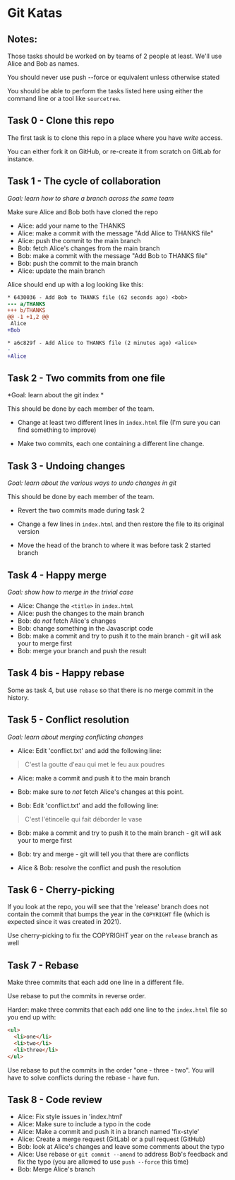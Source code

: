 # Git Katas

## Notes:

Those tasks should be worked on by teams of 2 people at least.  We'll use Alice and Bob as names.

You should never use push --force or equivalent unless otherwise stated

You should be able to perform the tasks listed here using either the
command line or a tool like `sourcetree`.

## Task 0 - Clone this repo

The first task is to clone this repo in a place where you have *write* access.

You can either fork it on GitHub, or re-create it from scratch on GitLab for instance.

## Task 1 - The cycle of collaboration

*Goal: learn how to share a branch across the same team*

Make sure Alice and Bob both have cloned the repo

* Alice: add your name to the THANKS
* Alice: make a commit with the message "Add Alice to THANKS file"
* Alice: push the commit to the main branch
* Bob: fetch Alice's changes from the main branch
* Bob: make a commit with the message "Add Bob to THANKS file"
* Bob: push the commit to the main branch
* Alice: update the main branch

Alice should end up with a log looking like this:

```diff
* 6430036 - Add Bob to THANKS file (62 seconds ago) <bob>
--- a/THANKS
+++ b/THANKS
@@ -1 +1,2 @@
 Alice
+Bob

* a6c829f - Add Alice to THANKS file (2 minutes ago) <alice>
-
+Alice
```

## Task 2 - Two commits from one file

*Goal: learn about the git index *

This should be done by each member of the team.

* Change at least two different lines in `index.html` file (I'm sure you can find something to improve)

* Make two commits, each one containing a different line change.

## Task 3 - Undoing changes

*Goal: learn about the various ways to undo changes in git*

This should be done by each member of the team.

* Revert the two commits made during task 2

* Change a few lines in `index.html` and then restore the file to its original version

* Move the head of the branch to where it was before task 2 started branch

## Task 4 - Happy merge

*Goal: show how to merge in the trivial case*

* Alice: Change the `<title>` in `index.html`
* Alice: push the changes to the main branch
* Bob: do *not* fetch Alice's changes
* Bob: change something in the Javascript code
* Bob: make a commit and try to push it to the main branch - git will ask
  your to merge first
* Bob: merge your branch and push the result

## Task 4 bis - Happy  rebase

Some as task 4, but use `rebase` so that there is no merge commit in the history.

## Task 5 - Conflict resolution

*Goal: learn about merging conflicting changes*

* Alice: Edit 'conflict.txt' and add the following line:

> C'est la goutte d'eau qui met le feu aux poudres

* Alice: make a commit and push it to the main branch

* Bob: make sure to *not* fetch Alice's changes at this point.

* Bob: Edit 'conflict.txt' and add the following line:

> C'est l'étincelle qui fait déborder le vase

* Bob: make a commit and try to push it to the main branch - git will ask
  your to merge first

* Bob: try and merge - git will tell you that there are conflicts

* Alice & Bob: resolve the conflict and push the resolution

## Task 6 - Cherry-picking

If you look at the repo, you will see that the 'release' branch does not contain
the commit that bumps the year in the `COPYRIGHT` file (which is expected since it was
created in 2021).

Use cherry-picking to fix the COPYRIGHT year on the `release` branch as well

## Task 7 - Rebase

Make three commits that each add one line in a different file.

Use rebase to put the commits in reverse order.

Harder: make three commits that each add one line to the `index.html` file so you end up with:

```html
<ul>
  <li>one</li>
  <li>two</li>
  <li>three</li>
</ul>
```

Use rebase to put the commits in the order "one - three - two". You will
have to solve conflicts during the rebase - have fun.

## Task 8 - Code review

* Alice: Fix style issues in 'index.html'
* Alice: Make sure to include a typo in the code
* Alice: Make a commit and push it in a branch named 'fix-style'
* Alice: Create a merge request (GitLab) or a pull request (GitHub)
* Bob: look at Alice's changes and leave some comments about the typo
* Alice: Use rebase or `git commit --amend` to address Bob's feedback and fix
  the typo (you are allowed to use `push --force` this time)
* Bob: Merge Alice's branch
